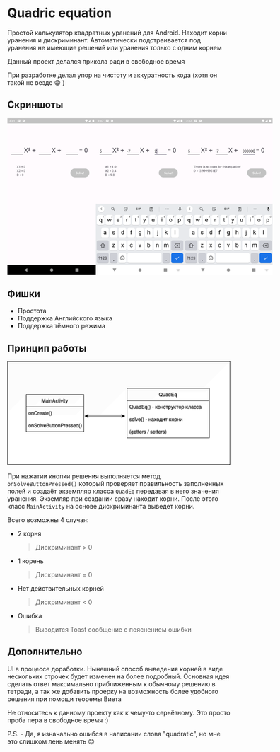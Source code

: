 # Quadric equation

Простой калькулятор квадратных уранений для Android. Находит корни уранения и дискриминант. Автоматически подстраивается под уранения не имеющие решений или уранения только с одним корнем

Данный проект делался прикола ради в свободное время

При разработке делал упор на чистоту и аккуратность кода (хотя он такой не везде 😁 )


## Скриншоты
<div style="display: flex;">
    <img src="/assetsForReadme/1.png" width="200" />
    <img src="/assetsForReadme/2.png" width="200" />
    <img src="/assetsForReadme/3.png" width="200" />
</div>

## Фишки
- Простота
- Поддержка Английского языка 
- Поддержка тёмного режима

## Принцип работы
 <img src="/assetsForReadme/Diagram.drawio.png" width="700" />

 При нажатии кнопки решения выполняется метод `onSolveButtonPressed()` который проверяет правильность заполненных полей и создаёт экземпляр класса `QuadEq` передавая в него значения уранения. Экземляр при создании сразу находит корни.
 После этого класс `MainActivity` на основе дискриминанта выведет корни. 
 
 Всего возможны 4 случая:
 - 2 корня
   >Дискриминант > 0
 - 1 корень
   >Дискриминант = 0
 - Нет действительных корней
   >Дискриминант < 0
 - Ошибка
   >Выводится Toast сообщение с пояснением ошибки



## Дополнительно
UI в процессе доработки. Нынешний способ выведения корней в виде нескольких строчек будет изменен на более подробный. Основная идея сделать ответ максимально приближенным к обычному решению в тетради, а так же добавить проерку на возможность более удобного решения при помощи теоремы Виета

Не относитесь к данному проекту как к чему-то серьёзному. Это просто проба пера в свободное время :)


P.S. - Да, я изначально ошибся в написании слова "quadratic", но мне это слишком лень менять 😊


  
